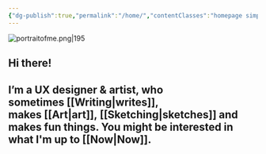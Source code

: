 ```yaml
---
{"dg-publish":true,"permalink":"/home/","contentClasses":"homepage simple","tags":["gardenEntry"]}
---
```



![portraitofme.png|195](/img/user/assets/portraitofme.png)
## Hi there!  
  
## I’m a UX designer & artist, who sometimes [[Writing\|writes]], makes [[Art\|art]], [[Sketching\|sketches]] and makes fun things. You might be interested in what I'm up to [[Now\|Now]].
